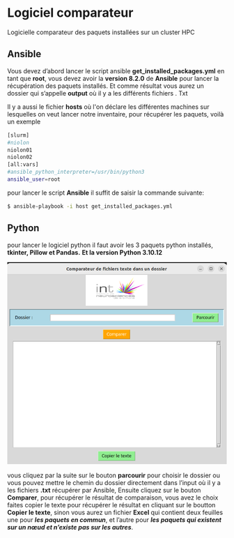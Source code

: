 # Logiciel comparateur 
Logicielle comparateur des paquets installées sur un cluster HPC

## Ansible
Vous devez d’abord lancer le script ansible **get_installed_packages.yml** en tant que **root**, vous devez avoir la **version 8.2.0** de **Ansible** pour lancer la récupération des paquets installés. Et comme résultat vous aurez un dossier qui s’appelle **output** où il y a les différents fichiers . Txt

Il y a aussi le fichier **hosts** où l'on déclare les différentes machines sur lesquelles on veut lancer notre inventaire, pour récupérer les paquets, voilà un exemple 

```sh
[slurm]
#niolon 
niolon01 
niolon02 
[all:vars]
#ansible_python_interpreter=/usr/bin/python3
ansible_user=root
```
pour lancer le script **Ansible** il suffit de saisir la commande suivante: 
 
```sh
$ ansible-playbook -i host get_installed_packages.yml
```

## Python

pour lancer le logiciel python il faut avoir les 3 paquets python installés, **tkinter, Pillow et Pandas.** **Et la version Python 3.10.12**

![Texte alternatif](int1.png "L'interface du logicielle")


vous cliquez par la suite sur le bouton **parcourir** pour choisir le dossier ou vous pouvez mettre le chemin du dossier directement dans l’input où il y a les fichiers **.txt** récupérer par Ansible, Ensuite cliquez sur le bouton **Comparer**, pour récupérer le résultat de comparaison, vous avez le choix faites copier le texte pour récupérer le résultat en cliquant sur le boutton **Copier le texte**, sinon vous aurez un fichier **Excel** qui contient deux feuilles une pour ***les paquets en commun***, et l’autre pour ***les paquets qui existent sur un nœud et n’existe pas sur les autres***.


